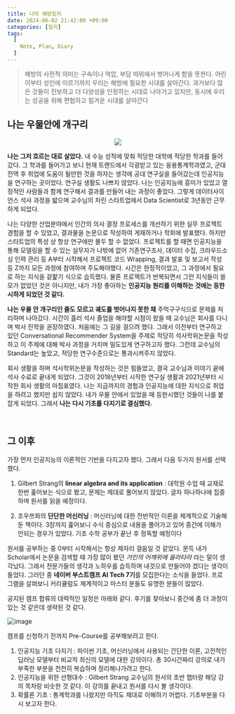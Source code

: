 ```yaml
---
title: 나의 해방일지
date: 2024-06-02 21:42:00 +09:00
categories: [일지]
tags:
  [
    Note, Plan, Diary
  ]
---
```


> 해방의 사전적 의미는 구속이나 억압, 부담 따위에서 벗어나게 함을 뜻한다. 어린이부터 성인에 이르기까지 우리는 해방에 필요한 시대를 살아간다. 과거보다 많은 것들이 진보하고 더 다양성을 인정하는 시대로 나아가고 있지만, 동시에 우리는 성공을 위해 편협하고 힘겨운 시대를 살아간다


## 나는 우물안에 개구리
<p align="center"><img src="/assets/img/우물개구리.jpg"></p>

**나는 그저 흐르는 대로 살았다.** 내 수능 성적에 맞춰 적당한 대학에 적당한 학과를 들어갔다. 그 학과를 들어가고 보니 현재 트랜드에서 각광받고 있는 응용통계학과였고, 군대 전역 후 취업에 도움이 될만한 것을 하자는 생각에 공대 연구실을 들어갔는데 인공지능을 연구하는 곳이었다. 연구실 생활도 나쁘지 않았다. 나는 인공지능에 흥미가 있었고 열정적인 사람들과 함께 연구해서 결과를 만들어 내는 과정이 좋았다. 그렇게 데이터사이언스 석사 과정을 밟으며 교수님의 차린 스타트업에서 Data Scientist로 3년동안 근무하게 되었다.

나는 다양한 산업분야에서 인간의 의사 결정 프로세스를 개선하기 위한 실무 프로젝트 경험을 할 수 있었고, 결과물을 논문으로 작성하여 게재하거나 학회에 발표했다. 하지만 스타트업의 특성 상 항상 연구에만 몰두 할 수 없었다. 프로젝트를 할 때면 인공지능을 통해 모델링을 할 수 있는 실무자가 나밖에 없어 기존연구조사, 데이터 수집, 크라우드소싱 인력 관리 등 A부터 시작해서 프로젝트 코드 Wrapping, 결과 발표 및 보고서 작성 등 Z까지 모든 과정에 참여하며 주도해야했다. 시간은 한정적이었고, 그 과정에서 필요로 하는 지식을 겉핥기 식으로 습득했다. 물론 프로젝트가 반복되면서 그런 지식들이 쓸모가 없었던 것은 아니지만, 내가 가장 좋아하는 **인공지능 원리를 이해하는 것에는 등한시하게 되었던 것 같다.** 

**나는 우물 안 개구리인 줄도 모르고 궤도를 벗어나지 못한 채** 주먹구구식으로 문제를 처리하며 나아갔다. 시간이 흘러 석사 졸업을 해야할 시점이 왔을 때 교수님은 회사를 다니며 박사 진학을 권장하였다. 처음에는 그 길을 걸으려 했다. 그래서 이전부터 연구하고 있던 Conversational Recommender System을 주제로 적당히 석사학위논문을 작성하고 이 주제에 대해 박사 과정을 거치며 밀도있게 연구하고자 했다. 그런데 교수님의 Standard는 높았고, 적당한 연구수준으로는 통과시켜주지 않았다. 

회사 생활을 하며 석사학위논문을 작성하는 것은 힘들었고, 결국 교수님과 이야기 끝에 석사 수료로 끝내게 되었다. 그것이 2018년부터 시작한 연구실 생활과 2021년부터 시작한 회사 생활의 마침표였다.
나는 지금까지의 경험과 인공지능에 대한 지식으로 취업을 하려고 했지만 쉽지 않았다. 내가 우물 안에서 있었을 때 등한시했던 것들이 나를 붙잡게 되었다. 그래서 **나는 다시 기초를 다지기로 결심했다.**


<br>

## 그 이후
가장 먼저 인공지능의 이론적인 기반을 다지고자 했다. 그래서 다음 두가지 원서를 선택했다.

1. Gilbert Strang의 **linear algebra and its application** : 대학원 수업 때 교재로 한번 훑어보는 식으로 봤고, 문제는 제대로 풀어보지 않았다. 글자 하나하나에 집중하며 원서를 읽을 예정이다.

2. 조우쯔화의 **단단한 머신러닝** : 머신러닝에 대한 전반적인 이론을 체계적으로 기술해둔 책이다. 3장까지 훑어보니 수식 중심으로 내용을 풀어가고 있어 중간에 이해가 안되는 경우가 있었다. 기초 수학 공부가 끝난 후 정독할 예정이다

원서를 공부하는 중 0부터 시작해서는 항상 제자리 걸음일 것 같았다. 문득 내가 Scholar에서 논문을 검색할 때 가장 많이 봤던 *거인의 어깨위에 올라타라* 라는 말이 생각났다. 그래서 전문가들의 생각과 노하우를 습득하며 내것으로 만들어야 겠다는 생각이 들었다. 그러던 중 **네이버 부스트캠프 AI Tech 7기**를 모집한다는 소식을 들었다. 프로그램을 살펴보니 커리큘럼도 체계적이고 마스터 분들도 유명한 분들이 많았다. 

공지된 캠프 합류의 대력적인 일정은 아래와 같다. 후기를 찾아보니 중간에 좀 더 과정이 있는 것 같은데 생략된 것 같다. 

![image](/assets/img/부트캠프일정.png)
<!-- <img src="assets/img/부트캠프일정.png"/> -->

캠프를 신청하기 전까지 Pre-Course를 공부해보려고 한다.
1. 인공지능 기초 다지기 : 파이썬 기초, 머신러닝에서 사용되는 간단한 이론, 고전적인 딥러닝 모델부터 비교적 최신의 모델에 대한 강의이다. 총 30시간짜리 강의로 내가 부족한 부분을 천천히 복습하며 정리해나가려고 한다.
2. 인공지능을 위한 선형대수 : Gilbert Strang 교수님의 원서의 초반 챕터랑 해당 강의 목차랑 비슷한 것 같다. 이 강의를 끝내고 원서를 다시 볼 생각이다.
3. 확률론 기초 : 통계학과를 나왔지만 아직도 제대로 이해하기 어렵다. 기초부분을 다시 보고자 한다.